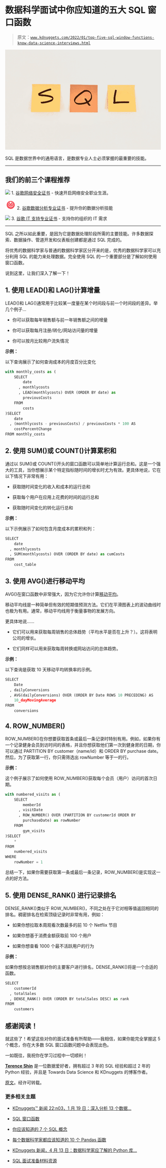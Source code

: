 # 数据科学面试中你应知道的五大 SQL 窗口函数

> 原文：[`www.kdnuggets.com/2022/01/top-five-sql-window-functions-know-data-science-interviews.html`](https://www.kdnuggets.com/2022/01/top-five-sql-window-functions-know-data-science-interviews.html)

![数据科学面试中你应知道的五大 SQL 窗口函数](img/de892b475bedeefa0235111dd9749785.png)

SQL 是数据世界中的通用语言，是数据专业人士必须掌握的最重要的技能。

* * *

## 我们的前三个课程推荐

![](img/0244c01ba9267c002ef39d4907e0b8fb.png) 1\. [谷歌网络安全证书](https://www.kdnuggets.com/google-cybersecurity) - 快速开启网络安全职业生涯。

![](img/e225c49c3c91745821c8c0368bf04711.png) 2\. [谷歌数据分析专业证书](https://www.kdnuggets.com/google-data-analytics) - 提升你的数据分析技能

![](img/0244c01ba9267c002ef39d4907e0b8fb.png) 3\. [谷歌 IT 支持专业证书](https://www.kdnuggets.com/google-itsupport) - 支持你的组织的 IT 需求

* * *

SQL 之所以如此重要，是因为它是数据处理阶段所需的主要技能。许多数据探索、数据操作、管道开发和仪表板创建都是通过 SQL 完成的。

将优秀的数据科学家与普通的数据科学家区分开来的是，优秀的数据科学家可以充分利用 SQL 的能力来处理数据。完全使用 SQL 的一个重要部分是了解如何使用窗口函数。

说到这里，让我们深入了解一下！

## 1\. 使用 LEAD()和 LAG()计算增量

LEAD()和 LAG()通常用于比较某一度量在某个时间段与前一个时间段的差异。举几个例子…

+   你可以获取每年销售额与前一年销售额之间的增量

+   你可以获取每月注册/转化/网站访问量的增量

+   你可以按月比较用户流失情况

**示例：**

以下查询展示了如何查询成本的月度百分比变化

```py
with monthly_costs as (
    SELECT
        date
      , monthlycosts
      , LEAD(monthlycosts) OVER (ORDER BY date) as
        previousCosts
    FROM
        costs
)SELECT
    date
  , (monthlycosts - previousCosts) / previousCosts * 100 AS
    costPercentChange
FROM monthly_costs
```

## 2\. 使用 SUM()或 COUNT()计算累积和

通过以 SUM()或 COUNT()开头的窗口函数可以简单地计算运行总和。这是一个强大的工具，当你想展示某个特定指标随时间的增长时尤为有效。更具体地说，它在以下情况下非常有用：

+   获取随时间变化的收入和成本的运行总和

+   获取每个用户在应用上花费的时间的运行总和

+   获取随时间变化的转化运行总和

**示例：**

以下示例展示了如何包含月度成本的累积和列：

```py
SELECT
    date
  , monthlycosts
  , SUM(monthlycosts) OVER (ORDER BY date) as cumCosts
FROM
    cost_table
```

## 3\. 使用 AVG()进行移动平均

AVG()在窗口函数中非常强大，因为它允许你计算[移动平均](https://en.wikipedia.org/wiki/Moving_average)。

移动平均线是一种简单但有效的短期值预测方法。它们在平滑图表上的波动曲线时也极为有用。通常，移动平均线用于衡量事物的发展方向。

更具体地说……

+   它们可以用来获取每周销售的总体趋势（平均水平是否在上升？）。这将表明公司的增长。

+   它们同样可以用来获取每周转换或网站访问的总体趋势。

**示例：**

以下查询是获取 10 天移动平均转换率的示例。

```py
SELECT
    Date
  , dailyConversions
  , AVG(dailyConversions) OVER (ORDER BY Date ROWS 10 PRECEDING) AS
    10_dayMovingAverage
FROM
    conversions
```

## 4\. ROW_NUMBER()

ROW_NUMBER()在你想要获取首条或最后一条记录时特别有用。例如，如果你有一个记录健身会员到访时间的表格，并且你想获取他们第一次到健身房的日期，你可以通过 PARTITION BY customer（name/id）和 ORDER BY purchase date。然后，为了获取第一行，你只需筛选出 rowNumber 等于一的行。

**示例：**

这个例子展示了如何使用 ROW_NUMBER()获取每个会员（用户）访问的首次日期。

```py
with numbered_visits as (
    SELECT
        memberId
      , visitDate
      , ROW_NUMBER() OVER (PARTITION BY customerId ORDER BY
        purchaseDate) as rowNumber
    FROM
        gym_visits
)SELECT
    *
FROM
    numbered_visits
WHERE 
    rowNumber = 1
```

总结一下，如果你需要获取第一条或最后一条记录，ROW_NUMBER()是实现这一点的好方法。

## 5\. 使用 DENSE_RANK() 进行记录排名

DENSE_RANK()类似于 ROW_NUMBER()，不同之处在于它对相等值返回相同的排名。稠密排名在检索顶级记录时非常有用，例如：

+   如果你想拉取本周观看次数最多的前 10 个 Netflix 节目

+   如果你想基于消费金额获取前 100 个用户

+   如果你想查看 1000 个最不活跃用户的行为

**示例：**

如果你想按总销售额对你的主要客户进行排名，DENSE_RANK()将是一个合适的函数。

```py
SELECT
    customerId
  , totalSales
  , DENSE_RANK() OVER (ORDER BY totalSales DESC) as rank
FROM
    customers
```

## 感谢阅读！

就这些了！希望这些对你的面试准备有所帮助——我相信，如果你能完全掌握这 5 个概念，你在大多数 SQL 窗口函数问题中会表现出色。

一如既往，我祝你在学习过程中一切顺利！

**[Terence Shin](https://www.linkedin.com/in/terenceshin/)** 是一位数据爱好者，拥有超过 3 年的 SQL 经验和超过 2 年的 Python 经验，并且是 Towards Data Science 和 KDnuggets 的博客作者。

[原文](https://towardsdatascience.com/top-five-sql-window-functions-you-should-know-for-data-science-interviews-b8b334af437)。经许可转载。

### 更多相关主题

+   [KDnuggets™ 新闻 22:n03，1 月 19 日：深入分析 13 个数据…](https://www.kdnuggets.com/2022/n03.html)

+   [SQL 窗口函数](https://www.kdnuggets.com/2022/04/sql-window-functions.html)

+   [你应该知道的 7 个 SQL 概念](https://www.kdnuggets.com/2022/11/7-sql-concepts-needed-data-science.html)

+   [每个数据科学家都应该知道的 10 个 Pandas 函数](https://www.kdnuggets.com/10-essential-pandas-functions-every-data-scientist-should-know)

+   [KDnuggets 新闻，4 月 13 日：数据科学家应了解的 Python 库…](https://www.kdnuggets.com/2022/n15.html)

+   [SQL 面试准备材料资源](https://www.kdnuggets.com/2023/02/sql-interviews-preparations-material-resources.html)

